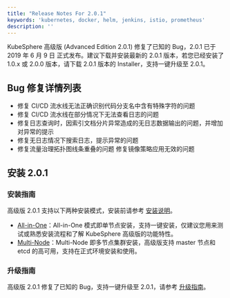 ```yaml
---
title: "Release Notes For 2.0.1"
keywords: 'kubernetes, docker, helm, jenkins, istio, prometheus'
description: ''
---
```


KubeSphere 高级版 (Advanced Edition 2.0.1) 修复了已知的 Bug，2.0.1 已于 2019 年 6 月 9 日 正式发布。建议下载并安装最新的 2.0.1 版本，若您已经安装了 1.0.x 或 2.0.0 版本，请下载 2.0.1 版本的 Installer，支持一键升级至 2.0.1。

## Bug 修复详情列表

- 修复 CI/CD 流水线无法正确识别代码分支名中含有特殊字符的问题
- 修复 CI/CD 流水线在部分情况下无法查看日志的问题
- 修复日志查询时，因索引文档分片异常造成的无日志数据输出的问题，并增加对异常的提示
- 修复无日志情况下搜索日志，提示异常的问题
- 修复流量治理拓扑图线条重叠的问题 修复镜像策略应用无效的问题


## 安装 2.0.1

### 安装指南

高级版 2.0.1 支持以下两种安装模式，安装前请参考 [安装说明](../../installation/intro)。

- [All-in-One](../../installation/all-in-one)：All-in-One 模式即单节点安装，支持一键安装，仅建议您用来测试或熟悉安装流程和了解 KubeSphere 高级版的功能特性。
- [Multi-Node](../../installation/multi-node)：Multi-Node 即多节点集群安装，高级版支持 master 节点和 etcd 的高可用，支持在正式环境安装和使用。

### 升级指南

高级版 2.0.1 修复了已知的 Bug，支持一键升级至 2.0.1，请参考 [升级指南](../../installation/upgrade)。